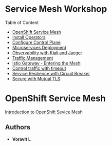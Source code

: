 # Service Mesh Workshop

Table of Content

 * [OpenShift Service Mesh](#openshift-service-mesh)
 * [Install Operators](labs/00-install-operators.md)
 * [Configure Control Plane](labs/01-install-service-mesh.md)
 * [Microservices Deployment](labs/02-microservice-deployment.md)
 * [Observability with Kiali and Jaeger](labs/03-observability.md)
 * [Traffic Management](labs/04-traffic-management.md)
 * [Istio Gateway - Entering the Mesh](labs/05-ingress.md)
 * [Control traffic with timeout](labs/06-timeout.md)
 * [Service Resilience with Circuit Breaker](labs/07-circuit-breaker.md)
 * [Secure with Mutual TLS](labs/08-securing-with-mTLS.md)

# OpenShift Service Mesh

[Introduction to OpenShift Sevice Mesh](https://1drv.ms/b/s!ArOxOqm_sB7DiShgcSwWainmX4Yy?e=TavhOE)




## Authors

* **Voravit L** 


